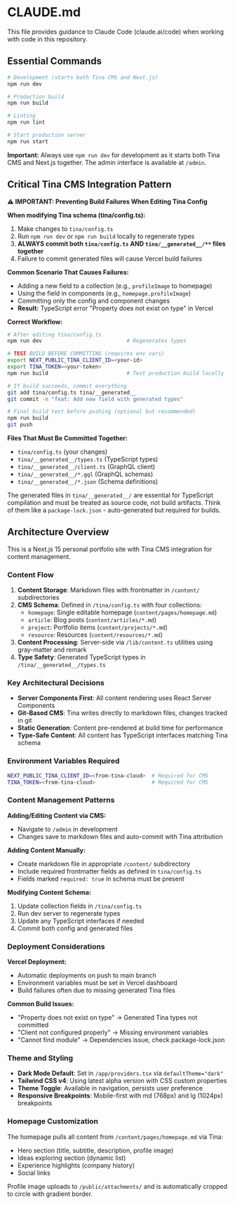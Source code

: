 # CLAUDE.md

This file provides guidance to Claude Code (claude.ai/code) when working with code in this repository.

## Essential Commands

```bash
# Development (starts both Tina CMS and Next.js)
npm run dev

# Production build
npm run build

# Linting
npm run lint

# Start production server
npm run start
```

**Important:** Always use `npm run dev` for development as it starts both Tina CMS and Next.js together. The admin interface is available at `/admin`.

## Critical Tina CMS Integration Pattern

**⚠️ IMPORTANT: Preventing Build Failures When Editing Tina Config**

**When modifying Tina schema (tina/config.ts):**
1. Make changes to `tina/config.ts`
2. Run `npm run dev` or `npm run build` locally to regenerate types
3. **ALWAYS commit both `tina/config.ts` AND `tina/__generated__/**` files together**
4. Failure to commit generated files will cause Vercel build failures

**Common Scenario That Causes Failures:**
- Adding a new field to a collection (e.g., `profileImage` to homepage)
- Using the field in components (e.g., `homepage.profileImage`)
- Committing only the config and component changes
- **Result:** TypeScript error "Property does not exist on type" in Vercel

**Correct Workflow:**
```bash
# After editing tina/config.ts
npm run dev                           # Regenerates types

# TEST BUILD BEFORE COMMITTING (requires env vars)
export NEXT_PUBLIC_TINA_CLIENT_ID=<your-id>
export TINA_TOKEN=<your-token>
npm run build                         # Test production build locally

# If build succeeds, commit everything
git add tina/config.ts tina/__generated__
git commit -m "feat: Add new field with generated types"

# Final build test before pushing (optional but recommended)
npm run build
git push
```

**Files That Must Be Committed Together:**
- `tina/config.ts` (your changes)
- `tina/__generated__/types.ts` (TypeScript types)
- `tina/__generated__/client.ts` (GraphQL client)
- `tina/__generated__/*.gql` (GraphQL schemas)
- `tina/__generated__/*.json` (Schema definitions)

The generated files in `tina/__generated__/` are essential for TypeScript compilation and must be treated as source code, not build artifacts. Think of them like a `package-lock.json` - auto-generated but required for builds.

## Architecture Overview

This is a Next.js 15 personal portfolio site with Tina CMS integration for content management.

### Content Flow
1. **Content Storage**: Markdown files with frontmatter in `/content/` subdirectories
2. **CMS Schema**: Defined in `/tina/config.ts` with four collections:
   - `homepage`: Single editable homepage (`content/pages/homepage.md`)
   - `article`: Blog posts (`content/articles/*.md`)
   - `project`: Portfolio items (`content/projects/*.md`)
   - `resource`: Resources (`content/resources/*.md`)
3. **Content Processing**: Server-side via `/lib/content.ts` utilities using gray-matter and remark
4. **Type Safety**: Generated TypeScript types in `/tina/__generated__/types.ts`

### Key Architectural Decisions
- **Server Components First**: All content rendering uses React Server Components
- **Git-Based CMS**: Tina writes directly to markdown files, changes tracked in git
- **Static Generation**: Content pre-rendered at build time for performance
- **Type-Safe Content**: All content has TypeScript interfaces matching Tina schema

### Environment Variables Required
```bash
NEXT_PUBLIC_TINA_CLIENT_ID=<from-tina-cloud>  # Required for CMS
TINA_TOKEN=<from-tina-cloud>                  # Required for CMS
```

### Content Management Patterns

**Adding/Editing Content via CMS:**
- Navigate to `/admin` in development
- Changes save to markdown files and auto-commit with Tina attribution

**Adding Content Manually:**
- Create markdown file in appropriate `/content/` subdirectory
- Include required frontmatter fields as defined in `tina/config.ts`
- Fields marked `required: true` in schema must be present

**Modifying Content Schema:**
1. Update collection fields in `/tina/config.ts`
2. Run dev server to regenerate types
3. Update any TypeScript interfaces if needed
4. Commit both config and generated files

### Deployment Considerations

**Vercel Deployment:**
- Automatic deployments on push to main branch
- Environment variables must be set in Vercel dashboard
- Build failures often due to missing generated Tina files

**Common Build Issues:**
- "Property does not exist on type" → Generated Tina types not committed
- "Client not configured properly" → Missing environment variables
- "Cannot find module" → Dependencies issue, check package-lock.json

### Theme and Styling

- **Dark Mode Default**: Set in `/app/providers.tsx` via `defaultTheme="dark"`
- **Tailwind CSS v4**: Using latest alpha version with CSS custom properties
- **Theme Toggle**: Available in navigation, persists user preference
- **Responsive Breakpoints**: Mobile-first with md (768px) and lg (1024px) breakpoints

### Homepage Customization

The homepage pulls all content from `/content/pages/homepage.md` via Tina:
- Hero section (title, subtitle, description, profile image)
- Ideas exploring section (dynamic list)
- Experience highlights (company history)
- Social links

Profile image uploads to `/public/attachments/` and is automatically cropped to circle with gradient border.